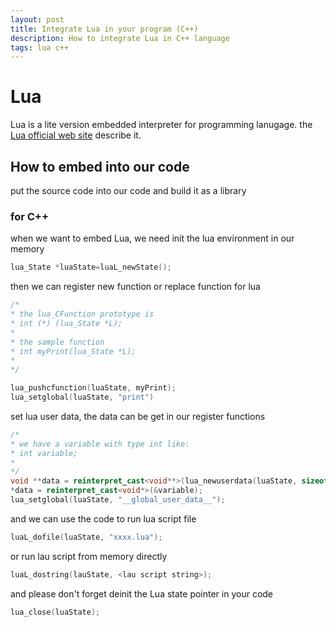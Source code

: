 ```yaml
---
layout: post
title: Integrate Lua in your program (C++)
description: How to integrate Lua in C++ language
tags: lua c++
---
```

# Lua
Lua is a lite version embedded interpreter for programming lanugage.
the [Lua official web site](http://www.lua.org/about.html) describe it.

## How to embed into our code
put the source code into our code and build it as a library

### for C++
when we want to embed Lua, we need init the lua environment in our memory
```c++
lua_State *luaState=luaL_newState();
```

then we can register new function or replace function for lua
```c++
/*
* the lua_CFunction prototype is
* int (*) (lua_State *L);
*
* the sample function
* int myPrint(lua_State *L);
*
*/

lua_pushcfunction(luaState, myPrint);
lua_setglobal(luaState, "print")
```

set lua user data, the data can be get in our register functions
```c++
/*
* we have a variable with type int like:
* int variable;
*
*/
void **data = reinterpret_cast<void**>(lua_newuserdata(luaState, sizeof(void*));
*data = reinterpret_cast<void*>(&variable);
lua_setglobal(luaState, "__global_user_data__");
```

and we can use the code to run lua script file
```c++
luaL_dofile(luaState, "xxxx.lua");
```

or run lau script from memory directly
```c++
luaL_dostring(lauState, <lau script string>);
```

and please don't forget deinit the Lua state pointer in your code
```c++
lua_close(luaState);
```
